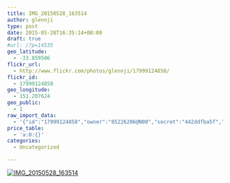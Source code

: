 ```yaml
---
title: IMG_20150528_163514
author: glennji
type: post
date: 2015-05-28T16:35:14+00:00
draft: true
#url: /?p=14535
geo_latitude:
  - -33.859506
flickr_url:
  - http://www.flickr.com/photos/glennji/17999124858/
flickr_id:
  - 17999124858
geo_longitude:
  - 151.207624
geo_public:
  - 1
raw_import_data:
  - '{"id":"17999124858","owner":"85226206@N00","secret":"442ddfba5f","server":"8769","farm":9,"title":"IMG_20150528_163514","ispublic":0,"isfriend":0,"isfamily":0,"description":{"_content":""},"dateupload":"1432794921","lastupdate":"1432794927","datetaken":"2015-05-28 16:35:14","datetakengranularity":"0","datetakenunknown":"0","ownername":"glennji","tags":"","machine_tags":"","originalsecret":"9c6885620e","originalformat":"jpg","latitude":"-33.859506","longitude":"151.207624","accuracy":"16","context":0,"place_id":"uyU97kpTVLseY.4z4g","woeid":"26198434","geo_is_family":0,"geo_is_friend":0,"geo_is_contact":0,"geo_is_public":0,"media":"photo","media_status":"ready","url_o":"https://farm9.staticflickr.com/8769/17999124858_9c6885620e_o.jpg","height_o":"3120","width_o":"4160"}'
price_table:
  - 'a:0:{}'
categories:
  - Uncategorized

---
```

<p class="flickr-image">
  <a href="http://www.flickr.com/photos/glennji/17999124858/" class="flickr-link"><img src="http://i1.wp.com/glennji.com/wp-content/uploads/2015/05/17999124858_9c6885620e_o.jpg?fit=1024%2C1024" width="" height="" alt="IMG_20150528_163514" class="keyring-img" /></a>
</p>
